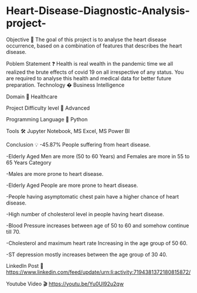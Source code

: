 # Heart-Disease-Diagnostic-Analysis-project-

Objective 🎯
The goal of this project is to analyse the heart disease occurrence, based on a combination of features that describes the heart disease.

Poblem Statement ❓
Health is real wealth in the pandemic time we all realized the brute effects of covid 19 on all irrespective of any status. You are required to analyse this health and medical data for better future preparation.
Technology �
Business Intelligence

Domain 🏥
Healthcare

Project Difficulty level 🥇
Advanced

Programming Language 🐍
Python

Tools 🛠
Jupyter Notebook, MS Excel, MS Power BI

Conclusion 💡
-45.87% People suffering from heart disease.

-Elderly Aged Men are more (50 to 60 Years) and Females are more in 55 to 65 Years Category

-Males are more prone to heart disease.

-Elderly Aged People are more prone to heart disease.

-People having asymptomatic chest pain have a higher chance of heart disease.

-High number of cholesterol level in people having heart disease.

-Blood Pressure increases between age of 50 to 60 and somehow continue till 70.

-Cholesterol and maximum heart rate Increasing in the age group of 50 60.

-ST depression mostly increases between the age group of 30 40.

LinkedIn Post 📲
https://www.linkedin.com/feed/update/urn:li:activity:7194381372180815872/

Youtube Video 🎬
https://youtu.be/Yu0Ul92u2qw
